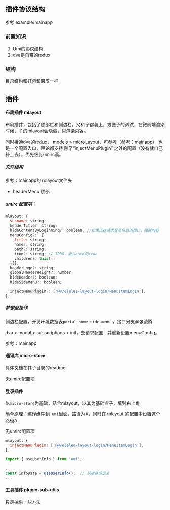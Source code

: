 ## 插件协议结构
参考 example/mainapp

### 前置知识
1. Umi的协议结构
2. dva是自带的redux

### 结构
目录结构和打包和果皮一样

## 插件
#### 布局插件 mlayout
布局插件，包括了顶部栏和侧边栏。父和子都装上，方便子的调试，在微前端渲染时候，子的mlayout会隐藏，只渲染内容。

同时接通dva的redux， models > microLayout，可参考（参考：mainapp）
也是一个配置入口，理论都支持 除了“injectMenuPlugin” 之外的配置（没有就自己补上去），优先级比umirc高。

##### 文件结构
参考：mainapp的 mlayout文件夹
* headerMenu 顶部

##### umirc 配置项：
```js
mlayout: {
  subname: string;
  headerTitle?: string;
  hideContentByLoginning?: boolean; //如果正在请求登录信息的接口，隐藏内容
  menuConfig?:  {
    title: string;
    name?: string;
    path?: string;
    icon?: string; // TODO，嵌入antd的icon
    children?: this[];
  }[],
  headerLogo?: string;
  globalHeaderHeight?: number;
  hideHeader?: boolean;
  hideSideMenu?: boolean;

  injectMenuPlugin?: ['@@/elelee-layout-login/MenuItemLogin'],
},
```
##### 梦想型操作
侧边栏配置，开发环境数据表`portal_home_side_menus`，接口分支@张骏腾

dva > modal > subscriptions > init，去请求配置，并重新设置menuConfig。

参考：mainapp


#### 通讯库 micro-store
具体文档在其子目录的readme

无umirc配置项

#### 登录插件
以`micro-store`为基础，结合mlayout，以其为基础盒子，填到右上角

简单原理：编译组件到`.umi`里面，路径为A，同时在 mlayout 的配置中设置这个路径A

无umirc配置项
```js
mlayout: {
  injectMenuPlugin: ['@@/elelee-layout-login/MenuItemLogin'],
},
```


```js
import { useUserInfo } from 'umi';

...
const infoData = useUserInfo();  // 获取身份信息
...
```
#### 工具插件 plugin-sub-utils
只是抽象一些方法
